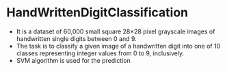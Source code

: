 # HandWrittenDigitClassification

- It is a dataset of 60,000 small square 28×28 pixel grayscale images of handwritten single digits between 0 and 9.
- The task is to classify a given image of a handwritten digit into one of 10 classes representing integer values from 0 to 9, inclusively.
- SVM algorithm is used for the prediction
